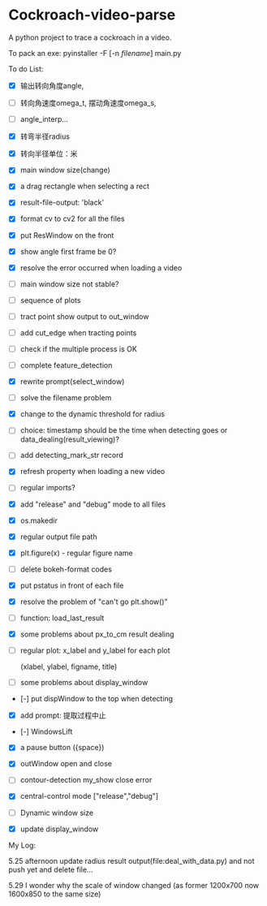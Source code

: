 # Cockroach-video-parse

A python project to trace a cockroach in a video.

To pack an exe: pyinstaller -F [-n *filename*] main.py

To do List:

- [x] 输出转向角度angle, 
- [ ] 转向角速度omega_t, 摆动角速度omega_s,
- [ ] angle_interp...
- [x] 转弯半径radius
- [x] 转向半径单位：米
- [x] main window size(change)
- [x] a drag rectangle when selecting a rect
- [x] result-file-output: 'black'
- [x] format cv to cv2 for all the files
- [x] put ResWindow on the front
- [x] show angle first frame be 0?
- [x] resolve the error occurred when loading a video
- [ ] main window size not stable?
- [ ] sequence of plots
- [ ] tract point show output to out_window
- [ ] add cut_edge when tracting points
- [ ] check if the multiple process is OK
- [ ] complete feature_detection
- [x] rewrite prompt(select_window)
- [ ] solve the filename problem
- [x] change to the dynamic threshold for radius
- [ ] choice: timestamp should be the time when detecting goes or data_dealing(result_viewing)?
- [ ] add detecting_mark_str record
- [x] refresh property when loading a new video
- [ ] regular imports?
- [x] add "release" and "debug" mode to all files
- [x] os.makedir
- [x] regular output file path
- [x] plt.figure(x) - regular figure name
- [ ] delete bokeh-format codes
- [x] put pstatus in front of each file
- [x] resolve the problem of "can't go plt.show()"
- [ ] function: load_last_result
- [x] some problems about px_to_cm result dealing
- [ ] regular plot: x_label and y_label for each plot

  (xlabel, ylabel, figname, title)

- [ ] some problems about display_window

- [-] put dispWindow to the top when detecting
- [x] add prompt: 提取过程中止
- [-] WindowsLift
- [x] a pause button ({space})
- [x] outWindow open and close
- [ ] contour-detection my_show close error
- [x] central-control mode ["release","debug"]
- [ ] Dynamic window size
- [x] update display_window



My Log:

5.25 afternoon update radius result output(file:deal_with_data.py) and not push yet and delete file...

5.29 I wonder why the scale of window changed (as former 1200x700 now 1600x850 to the same size)